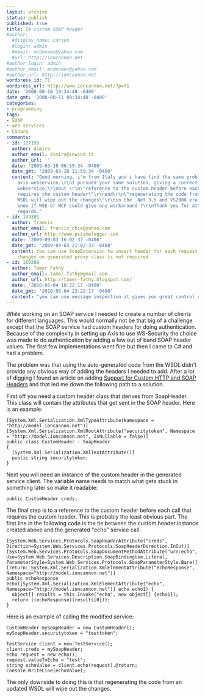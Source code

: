 ```yaml
---
layout: archive
status: publish
published: true
title: C# custom SOAP header
#author:
  #display_name: carson
  #login: admin
  #email: mcdonaec@yahoo.com
  #url: http://ioncannon.net
#author_login: admin
#author_email: mcdonaec@yahoo.com
#author_url: http://ioncannon.net
wordpress_id: 71
wordpress_url: http://www.ioncannon.net/?p=71
date: '2008-08-10 19:34:48 -0400'
date_gmt: '2008-08-11 00:34:48 -0400'
categories:
- programming
tags:
- SOAP
- web services
- CSharp
comments:
- id: 127193
  author: dimiro
  author_email: dimiro@inwind.it
  author_url: ''
  date: '2009-03-20 06:59:34 -0400'
  date_gmt: '2009-03-20 11:59:34 -0400'
  content: "Good morning, i'm from Italy and i have find the same problem with an
    axis webservice.\r\nI pursued your same solution, giving a correct response from
    webservice;\r\nbut \r\n\"reference to the custom header before each call that
    requires the custom header\"\r\nand\r\n\"regenerating the code from an updated
    WSDL will wipe out the changes\"\r\nin the .Net 3.5 and VS2008 era...\r\nDo you
    know if WSE or WCF could give any workaround ?\r\nThank you for attention.\r\nBest
    regards."
- id: 149301
  author: francis
  author_email: francis_chie@yahoo.com
  author_url: http://www.pctimelogger.com
  date: '2009-09-03 16:02:37 -0400'
  date_gmt: '2009-09-03 21:02:37 -0400'
  content: You can use SoapExtension to insert header for each request. In this way,
    changes on generated proxy class is not required.
- id: 169289
  author: Tamer Fathy
  author_email: tamer.fathy@gmail.com
  author_url: http://tamer-fathy.blogspot.com/
  date: '2010-05-04 18:22:17 -0400'
  date_gmt: '2010-05-04 23:22:17 -0400'
  content: "you can use message inspection it gives you great control on message\r\n\r\nhttp://msdn.microsoft.com/en-us/library/aa717047.aspx"
---
```

While working on an SOAP service I needed to create a number of clients for different languages. This would normally not be that big of a challenge except that the SOAP service had custom headers for doing authentication. Because of the complexity in setting up Axis to use WS-Security the choice was made to do authentication by adding a few out of band SOAP header values. The first few implementations went fine but then I came to C# and had a problem.


The problem was that using the auto-generated code from the WSDL didn't provide any obvious way of adding the headers I needed to add. After a lot of digging I found an article on adding <a href="http://msdn.microsoft.com/en-us/library/bb802855.aspx">Support for Custom HTTP and SOAP Headers</a> and that led me down the following path to a solution.

First off you need a custom header class that derives from SoapHeader. This class will contain the attributes that get sent in the SOAP header. Here is an example:

```
[System.Xml.Serialization.XmlTypeAttribute(Namespace = "http://model.ioncannon.net")]
[System.Xml.Serialization.XmlRootAttribute("securitytoken", Namespace = "http://model.ioncannon.net", IsNullable = false)]
public class CustomHeader : SoapHeader
{
  [System.Xml.Serialization.XmlTextAttribute()]
  public string securitytoken;
}
```
Next you will need an instance of the custom header in the generated service client. The variable name needs to match what gets stuck in something later so make it readable:

```
public CustomHeader creds;
```
The final step is to a reference to the custom header before each call that requires the custom header. This is probably the least obvious part. The first line in the following code is the tie between the custom header instance created above and the generated "echo" service call:

```
[System.Web.Services.Protocols.SoapHeaderAttribute("creds", Direction=System.Web.Services.Protocols.SoapHeaderDirection.InOut)]
[System.Web.Services.Protocols.SoapDocumentMethodAttribute("urn:echo", Use=System.Web.Services.Description.SoapBindingUse.Literal, ParameterStyle=System.Web.Services.Protocols.SoapParameterStyle.Bare)]
[return: System.Xml.Serialization.XmlElementAttribute("echoResponse", Namespace="http://model.ioncannon.net")]
public echoResponse echo([System.Xml.Serialization.XmlElementAttribute("echo", Namespace="http://model.ioncannon.net")] echo echo1) {
  object[] results = this.Invoke("echo", new object[] {echo1});
  return ((echoResponse)(results[0]));
}
```
Here is an example of calling the modified service:

```
CustomHeader mySoapHeader = new CustomHeader();
mySoapHeader.securitytoken = "testtoken";

TestService client = new TestService();
client.creds = mySoapHeader;
echo request = new echo();
request.valueToEcho = "test";
string echoValue = client.echo(request).@return;
Console.WriteLine(echoValue);
```
The only downside to doing this is that regenerating the code from an updated WSDL will wipe out the changes.

